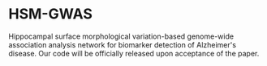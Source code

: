 # HSM-GWAS
Hippocampal surface morphological variation-based genome-wide association analysis network for biomarker detection of Alzheimer's disease. Our code will be officially released upon acceptance of the paper.
